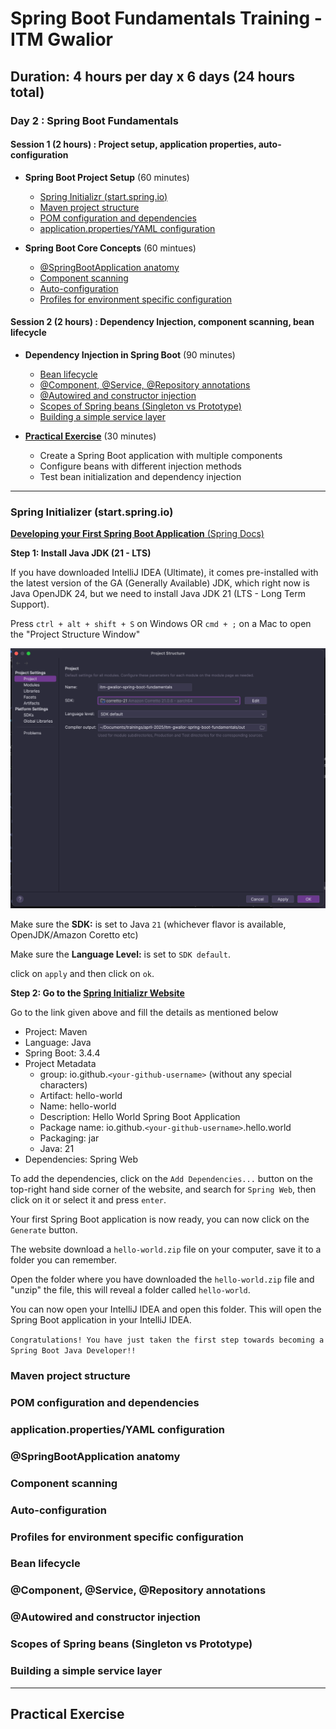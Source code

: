 # Spring Boot Fundamentals Training - ITM Gwalior

## **Duration**: 4 hours per day x 6 days (24 hours total)

### Day 2 : Spring Boot Fundamentals

#### Session 1 (2 hours) : Project setup, application properties, auto-configuration

* **Spring Boot Project Setup** (60 minutes)
	* [Spring Initializr (start.spring.io)](./README.md#spring-initializer-startspringio)
	* [Maven project structure](./README.md#maven-project-structure)
	* [POM configuration and dependencies](./README.md#pom-configuration-and-dependencies)
	* [application.properties/YAML configuration](./README.md#applicationpropertiesyaml-configuration)


* **Spring Boot Core Concepts** (60 mintues)
	* [@SpringBootApplication anatomy](./README.md#springbootapplication-anatomy)
	* [Component scanning](./README.md#component-scanning)
	* [Auto-configuration](./README.md#auto-configuration)
	* [Profiles for environment specific configuration](./README.md#profiles-for-environment-specific-configuration)

#### Session 2 (2 hours) : Dependency Injection, component scanning, bean lifecycle

* **Dependency Injection in Spring Boot** (90 minutes)
	* [Bean lifecycle](./README.md#bean-lifecycle)
	* [@Component, @Service, @Repository annotations](./README.md#component-service-repository-annotations)
	* [@Autowired and constructor injection](./README.md#autowired-and-constructor-injection)
	* [Scopes of Spring beans (Singleton vs Prototype)](./README.md#scopes-of-spring-beans-singleton-vs-prototype)
	* [Building a simple service layer](./README.md#building-a-simple-service-layer)


* [**Practical Exercise**](./README.md#practical-exercise) (30 minutes)
	* Create a Spring Boot application with multiple components
	* Configure beans with different injection methods
	* Test bean initialization and dependency injection


---

### Spring Initializer (start.spring.io)

[**Developing your First Spring Boot Application** (Spring Docs)](https://docs.spring.io/spring-boot/tutorial/first-application/index.html)

**Step 1: Install Java JDK (21 - LTS)**

If you have downloaded IntelliJ IDEA (Ultimate), it comes pre-installed with the latest version of the GA (Generally Available)
JDK, which right now is Java OpenJDK 24, but we need to install Java JDK 21 (LTS - Long Term Support). 

Press `ctrl + alt + shift + S` on Windows OR `cmd + ;` on a Mac to open the "Project Structure Window"

![img.png](res/images/project-structure.png)

Make sure the **SDK:** is set to Java `21` (whichever flavor is available, OpenJDK/Amazon Coretto etc)

Make sure the **Language Level:** is set to `SDK default`.

click on `apply` and then click on `ok`.

**Step 2: Go to the [Spring Initializr Website](start.spring.io)**

Go to the link given above and fill the details as mentioned below

- Project: Maven
- Language: Java
- Spring Boot: 3.4.4
- Project Metadata
  - group: io.github.`<your-github-username>` (without any special characters)
  - Artifact: hello-world
  - Name: hello-world
  - Description: Hello World Spring Boot Application
  - Package name: io.github.`<your-github-username>`.hello.world
  - Packaging: jar
  - Java: 21
- Dependencies: Spring Web

To add the dependencies, click on the `Add Dependencies...` button on the top-right hand side corner of the website,
and search for `Spring Web`, then click on it or select it and press `enter`.

Your first Spring Boot application is now ready, you can now click on the `Generate` button.

The website download a `hello-world.zip` file on your computer, save it to a folder you can remember.

Open the folder where you have downloaded the `hello-world.zip` file and "unzip" the file, this will reveal a folder called `hello-world`.

You can now open your IntelliJ IDEA and open this folder. This will open the Spring Boot application in your IntelliJ IDEA.

`Congratulations! You have just taken the first step towards becoming a Spring Boot Java Developer!!`

### Maven project structure

### POM configuration and dependencies

### application.properties/YAML configuration

### @SpringBootApplication anatomy

### Component scanning

### Auto-configuration

### Profiles for environment specific configuration

### Bean lifecycle

### @Component, @Service, @Repository annotations

### @Autowired and constructor injection

### Scopes of Spring beans (Singleton vs Prototype)

### Building a simple service layer

---

## Practical Exercise